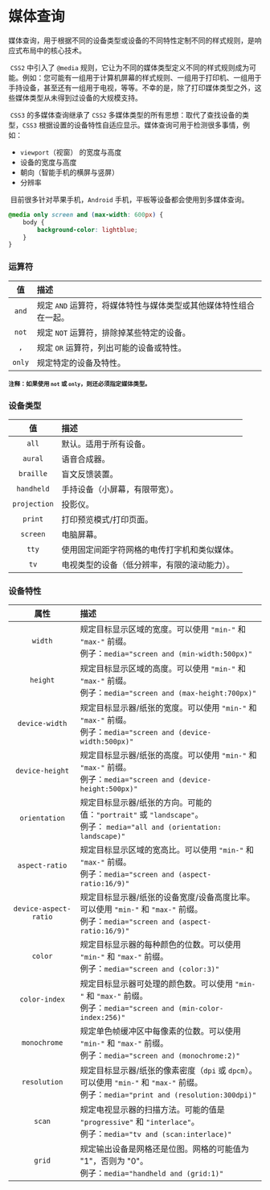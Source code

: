 # 媒体查询

​		媒体查询，用于根据不同的设备类型或设备的不同特性定制不同的样式规则，是响应式布局中的核心技术。

​		`CSS2` 中引入了 `@media` 规则，它让为不同的媒体类型定义不同的样式规则成为可能。例如：您可能有一组用于计算机屏幕的样式规则、一组用于打印机、一组用于手持设备，甚至还有一组用于电视，等等。不幸的是，除了打印媒体类型之外，这些媒体类型从未得到过设备的大规模支持。

​		`CSS3` 的多媒体查询继承了 `CSS2` 多媒体类型的所有思想：取代了查找设备的类型，`CSS3` 根据设置的设备特性自适应显示。媒体查询可用于检测很多事情，例如：

- `viewport`（视窗） 的宽度与高度
- 设备的宽度与高度
- 朝向（智能手机的横屏与竖屏）
- 分辨率

​		目前很多针对苹果手机，`Android` 手机，平板等设备都会使用到多媒体查询。

```css
@media only screen and (max-width: 600px) {
  	body {
    	background-color: lightblue;
  	}
}
```



### 运算符

|   值   | 描述                                                         |
| :----: | :----------------------------------------------------------- |
| `and`  | 规定 `AND` 运算符，将媒体特性与媒体类型或其他媒体特性组合在一起。 |
| `not`  | 规定 `NOT` 运算符，排除掉某些特定的设备。                    |
|  `,`   | 规定 `OR` 运算符，列出可能的设备或特性。                     |
| `only` | 规定特定的设备及特性。                                       |

<small>**注释：如果使用 `not` 或 `only`，则还必须指定媒体类型。**</small>



### 设备类型

|      值      | 描述                                         |
| :----------: | :------------------------------------------- |
|    `all`     | 默认。适用于所有设备。                       |
|   `aural`    | 语音合成器。                                 |
|  `braille`   | 盲文反馈装置。                               |
|  `handheld`  | 手持设备（小屏幕，有限带宽）。               |
| `projection` | 投影仪。                                     |
|   `print`    | 打印预览模式/打印页面。                      |
|   `screen`   | 电脑屏幕。                                   |
|    `tty`     | 使用固定间距字符网格的电传打字机和类似媒体。 |
|     `tv`     | 电视类型的设备（低分辨率，有限的滚动能力）。 |



### 设备特性

|         属性          | 描述                                                         |
| :-------------------: | :----------------------------------------------------------- |
|        `width`        | 规定目标显示区域的宽度。可以使用 `"min-"` 和 `"max-"` 前缀。<br />例子：`media="screen and (min-width:500px)"` |
|       `height`        | 规定目标显示区域的高度。可以使用 `"min-"` 和 `"max-"` 前缀。<br />例子：`media="screen and (max-height:700px)"` |
|    `device-width`     | 规定目标显示器/纸张的宽度。可以使用 `"min-"` 和 `"max-"` 前缀。<br />例子：`media="screen and (device-width:500px)"` |
|    `device-height`    | 规定目标显示器/纸张的高度。可以使用 `"min-"` 和 `"max-"` 前缀。<br />例子：`media="screen and (device-height:500px)"` |
|     `orientation`     | 规定目标显示器/纸张的方向。可能的值：`"portrait"` 或 `"landscape"`。<br />例子： `media="all and (orientation: landscape)"` |
|    `aspect-ratio`     | 规定目标显示区域的宽高比。可以使用 `"min-"` 和 `"max-"` 前缀。<br />例子：`media="screen and (aspect-ratio:16/9)"` |
| `device-aspect-ratio` | 规定目标显示器/纸张的设备宽度/设备高度比率。可以使用 `"min-"` 和 `"max-"` 前缀。<br />例子：`media="screen and (aspect-ratio:16/9)"` |
|        `color`        | 规定目标显示器的每种颜色的位数。可以使用 `"min-"` 和 `"max-"` 前缀。<br />例子：`media="screen and (color:3)"` |
|     `color-index`     | 规定目标显示器可处理的颜色数。可以使用 `"min-"` 和 `"max-"` 前缀。<br />例子：`media="screen and (min-color-index:256)"` |
|     `monochrome`      | 规定单色帧缓冲区中每像素的位数。可以使用 `"min-"` 和 `"max-"` 前缀。<br />例子：`media="screen and (monochrome:2)"` |
|     `resolution`      | 规定目标显示器/纸张的像素密度（`dpi` 或 `dpcm`）。可以使用 `"min-"` 和 `"max-"` 前缀。<br />例子：`media="print and (resolution:300dpi)"` |
|        `scan`         | 规定电视显示器的扫描方法。可能的值是 `"progressive"` 和 `"interlace"`。<br />例子：`media="tv and (scan:interlace)"` |
|        `grid`         | 规定输出设备是网格还是位图。网格的可能值为 "1"，否则为 "0"。<br />例子：`media="handheld and (grid:1)"` |

